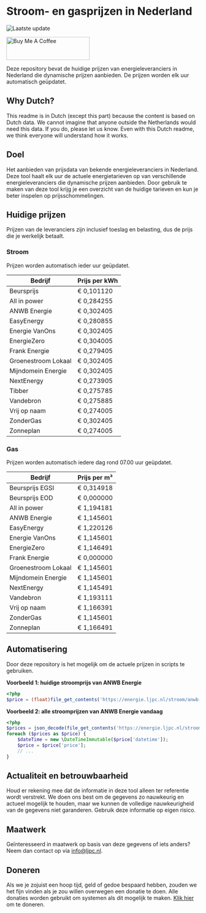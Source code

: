 # Stroom- en gasprijzen in Nederland

![Laatste update](https://img.shields.io/badge/laatste%20update-2024--04--18%2009%3A00%20CET-brightgreen)

<a href="https://www.buymeacoffee.com/Lars-" target="_blank"><img src="https://cdn.buymeacoffee.com/buttons/v2/default-orange.png" alt="Buy Me A Coffee" height="60" style="height: 60px !important;width: 217px !important;" ></a>

Deze repository bevat de huidige prijzen van energieleveranciers in Nederland die dynamische prijzen aanbieden. De prijzen worden elk uur automatisch geüpdatet.

## Why Dutch?

This readme is in Dutch (except this part) because the content is based on Dutch data. We cannot imagine that anyone outside the Netherlands would need this data. If you do, please let us know. Even with this Dutch readme, we think
everyone will understand how it works.

## Doel

Het aanbieden van prijsdata van bekende energieleveranciers in Nederland. Deze tool haalt elk uur de actuele energietarieven op van verschillende energieleveranciers die dynamische prijzen aanbieden. Door gebruik te maken van deze tool
krijg je een overzicht van de huidige tarieven en kun je beter inspelen op prijsschommelingen.

## Huidige prijzen

Prijzen van de leveranciers zijn inclusief toeslag en belasting, dus de prijs die je werkelijk betaalt.

### Stroom

Prijzen worden automatisch ieder uur geüpdatet.

 Bedrijf | Prijs per kWh 
---------|---------------
Beursprijs | € 0,101120
All in power | € 0,284255
ANWB Energie | € 0,302405
EasyEnergy | € 0,280855
Energie VanOns | € 0,302405
EnergieZero | € 0,304005
Frank Energie | € 0,279405
Groenestroom Lokaal | € 0,302405
Mijndomein Energie | € 0,302405
NextEnergy | € 0,273905
Tibber | € 0,275785
Vandebron | € 0,275885
Vrij op naam | € 0,274005
ZonderGas | € 0,302405
Zonneplan | € 0,274005


### Gas

Prijzen worden automatisch iedere dag rond 07.00 uur geüpdatet.

 Bedrijf | Prijs per m³ 
---------|--------------
Beursprijs EGSI | € 0,314918
Beursprijs EOD | € 0,000000
All in power | € 1,194181
ANWB Energie | € 1,145601
EasyEnergy | € 1,220126
Energie VanOns | € 1,145601
EnergieZero | € 1,146491
Frank Energie | € 0,000000
Groenestroom Lokaal | € 1,145601
Mijndomein Energie | € 1,145601
NextEnergy | € 1,145491
Vandebron | € 1,193111
Vrij op naam | € 1,166391
ZonderGas | € 1,145601
Zonneplan | € 1,166491


## Automatisering

Door deze repository is het mogelijk om de actuele prijzen in scripts te gebruiken.

**Voorbeeld 1: huidige stroomprijs van ANWB Energie**

```php
<?php
$price = (float)file_get_contents('https://energie.ljpc.nl/stroom/anwb-energie-nu.txt');

```

**Voorbeeld 2: alle stroomprijzen van ANWB Energie vandaag**

```php
<?php
$prices = json_decode(file_get_contents('https://energie.ljpc.nl/stroom/all-in-power-vandaag.json'),true);
foreach ($prices as $price) {
    $dateTime = new \DateTimeImmutable($price['datetime']);
    $price = $price['price'];
    // ...
}
```

## Actualiteit en betrouwbaarheid

Houd er rekening mee dat de informatie in deze tool alleen ter referentie wordt verstrekt. We doen ons best om de gegevens zo nauwkeurig en actueel mogelijk te houden, maar we kunnen de volledige nauwkeurigheid van de gegevens niet
garanderen. Gebruik deze informatie op eigen risico.

## Maatwerk

Geïnteresseerd in maatwerk op basis van deze gegevens of iets anders? Neem dan contact op
via [info@ljpc.nl](mailto:info@ljpc.nl?subject=Energie%20prijzen).

## Doneren

Als we je zojuist een hoop tijd, geld of gedoe bespaard hebben, zouden we het fijn vinden als je zou willen overwegen een
donatie te doen. Alle donaties worden gebruikt om systemen als dit mogelijk te
maken. [Klik hier](https://www.buymeacoffee.com/Lars-) om te doneren.
